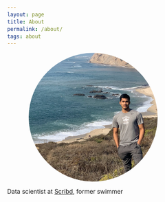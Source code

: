 ```yaml
---
layout: page
title: About
permalink: /about/
tags: about
---
```


<img style="display: block; margin-left: auto; margin-right: auto; object-fit: cover; border-radius:50%; margin: 8px 50px" width="300" height="300" src="/assets/profile.JPG" align="middle" alt="Profile">

Data scientist at [Scribd](https://www.scribd.com), former swimmer
